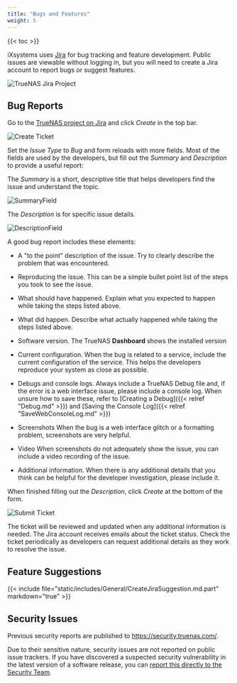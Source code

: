 ```yaml
---
title: "Bugs and Features"
weight: 5
---
```


{{< toc >}}

iXsystems uses [Jira](https://www.atlassian.com/software/jira) for bug tracking and feature development.
Public issues are viewable without logging in, but you will need to create a Jira account to report bugs or suggest features.

![TrueNAS Jira Project](/images/Contribute/Jira.png "TrueNAS Jira Project")

## Bug Reports

Go to the [TrueNAS project on Jira](https://jira.ixsystems.com/browse/NAS) and click *Create* in the top bar.

![Create Ticket](/images/Contribute/JiraCreate.png "Create Ticket")

Set the *Issue Type* to *Bug* and form reloads with more fields.
Most of the fields are used by the developers, but fill out the *Summary* and *Description* to provide a useful report:

The *Summary* is a short, descriptive title that helps developers find the issue and understand the topic.

![SummaryField](/images/Contribute/JiraSummary.png "Issue Summary")

The *Description* is for specific issue details.

![DescriptionField](/images/Contribute/JiraDescription.png "Description Field")

A good bug report includes these elements:

* A "to the point" description of the issue.
  Try to clearly describe the problem that was encountered.

* Reproducing the issue.
  This can be a simple bullet point list of the steps you took to see the issue.

* What should have happened.
  Explain what you expected to happen while taking the steps listed above.

* What did happen.
  Describe what actually happened while taking the steps listed above.

* Software version.
  The TrueNAS **Dashboard** shows the installed version

* Current configuration.
  When the bug is related to a service, include the current configuration of the service.  This helps the developers reproduce your system as close as possible.

* Debugs and console logs.
  Always include a TrueNAS Debug file and, if the error is a web interface issue, please include a console log.
  When unsure how to save these, refer to [Creating a Debug]({{< relref "Debug.md" >}}) and [Saving the Console Log]({{< relref "SaveWebConsoleLog.md" >}})

* Screenshots
  When the bug is a web interface glitch or a formatting problem, screenshots are very helpful.

* Video
  When screenshots do not adequately show the issue, you can include a video recording of the issue.

* Additional information.
  When there is any additional details that you think can be helpful for the developer investigation, please include it.

When finished filling out the *Description*, click *Create* at the bottom of the form.

![Submit Ticket](/images/Contribute/JiraCreateBottom.png "Submit Ticket")

The ticket will be reviewed and updated when any additional information is needed.
The Jira account receives emails about the ticket status.
Check the ticket periodically as developers can request additional details as they work to resolve the issue.

## Feature Suggestions

{{< include file="static/includes/General/CreateJiraSuggestion.md.part" markdown="true" >}}

## Security Issues

Previous security reports are published to https://security.truenas.com/.

Due to their sensitive nature, security issues are not reported on public issue trackers.
If you have discovered a suspected security vulnerability in the latest version of a software release, you can [report this directly to the Security Team](mailto:security-officer@ixsystems.com).
